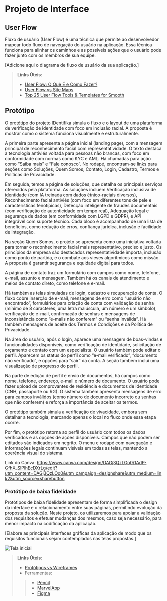
# Projeto de Interface

## User Flow

Fluxo de usuário (User Flow) é uma técnica que permite ao desenvolvedor mapear todo fluxo de navegação do usuário na aplicação. Essa técnica funciona para alinhar os caminhos e as possíveis ações que o usuário pode fazer junto com os membros de sua equipe.

[Adicione aqui o diagrama de fluxo de usuário da sua aplicação.] 

> **Links Úteis**:
> - [User Flow: O Quê É e Como Fazer?](https://medium.com/7bits/fluxo-de-usu%C3%A1rio-user-flow-o-que-%C3%A9-como-fazer-79d965872534)
> - [User Flow vs Site Maps](http://designr.com.br/sitemap-e-user-flow-quais-as-diferencas-e-quando-usar-cada-um/)
> - [Top 25 User Flow Tools & Templates for Smooth](https://www.mockplus.com/blog/post/user-flow-tools)

## Protótipo

O protótipo do projeto IDentifika simula o fluxo e o layout de uma plataforma de verificação de identidade com foco em inclusão racial. A proposta é mostrar como o sistema funciona visualmente e estruturalmente.

A primeira parte apresenta a página inicial (landing page), com a mensagem principal de reconhecimento facial com representatividade. O texto destaca a tecnologia antiviés voltada para pessoas não brancas, com foco em conformidade com normas como KYC e AML. Há chamadas para ação como “Saiba mais” e “Fale conosco”. No rodapé, encontram-se links para seções como Soluções, Quem Somos, Contato, Login, Cadastro, Termos e Políticas de Privacidade.

Em seguida, temos a página de soluções, que detalha os principais serviços oferecidos pela plataforma. As soluções incluem Verificação inclusiva de identidade (com IA treinada com dados étnico-raciais diversos), Reconhecimento facial antiviés (com foco em diferentes tons de pele e características fenotípicas), Detecção inteligente de fraudes documentais (com verificação de autenticidade em tempo real), Adequação legal e segurança de dados (em conformidade com LGPD e GDPR), e API integrável com suporte técnico. Cada bloco é acompanhado de uma lista de benefícios, como redução de erros, confiança jurídica, inclusão e facilidade de integração.

Na seção Quem Somos, o projeto se apresenta como uma iniciativa voltada para tornar o reconhecimento facial mais representativo, preciso e justo. Os princípios da empresa são destacados representatividade importa, inclusão como ponto de partida, e o combate aos vieses algorítmicos como missão. A proposta é garantir segurança e equidade digital para todos.

A página de contato traz um formulário com campos como nome, telefone, e-mail, assunto e mensagem. Também há os canais de atendimento e meios de contato direto, como telefone e e-mail.

Há também as telas simuladas de login, cadastro e recuperação de conta. O fluxo cobre inserção de e-mail, mensagens de erro como “usuário não encontrado”, formulários para criação de conta com validação de senha (mínimo de 8 caracteres, uma letra maiúscula, um número e um símbolo), verificação de e-mail, confirmação de senhas e mensagens de inconsistência como “e-mails não conferem” ou “senha inválida”. Há também mensagens de aceite dos Termos e Condições e da Política de Privacidade.

Na área do usuário, após o login, aparece uma mensagem de boas-vindas e funcionalidades disponíveis, como verificação de identidade, solicitação de orçamento e contato com um especialista. O usuário também pode editar o perfil. Aparecem os status do perfil como “e-mail verificado”, “documento não verificado”, e opções para “sair” da conta. A seção também inclui uma visualização de progresso do perfil.

Na parte de edição de perfil e envio de documentos, há campos como nome, telefone, endereço, e-mail e número de documento. O usuário pode fazer upload de comprovantes de residência e documentos de identidade (CNH, passaporte ou RG). O sistema também apresenta mensagens de erro para campos inválidos (como número de documento incorreto ou senhas que não conferem) e reforça a importância de aceitar os termos.

O protótipo também simula a verificação de vivacidade, embora sem detalhar a tecnologia, marcando apenas o local no fluxo onde essa etapa ocorre.

Por fim, o protótipo retorna ao perfil do usuário com todos os dados verificados e as opções de ações disponíveis. Campos que não podem ser editados são indicados em negrito. O menu e rodapé com navegação e informações legais continuam visíveis em todas as telas, mantendo a coerência visual do sistema.

Link do Canva: https://www.canva.com/design/DAGj3QzLOo0/1AdP-GfhX_SlPlhEcDXrLg/edit?utm_content=DAGj3QzLOo0&utm_campaign=designshare&utm_medium=link2&utm_source=sharebutton

### Protótipo de baixa fidelidade

Protótipos de baixa fidelidade apresentam de forma simplificada o design da interface e o relacionamento entre suas páginas, permitindo evolução da proposta da solução. Neste projeto, os utilizaremos para apoiar a validação dos requisitos e efetuar mudanças dos mesmos, caso seja necessário, para menor impacto na codificação da aplicação.

[Elabore as principais interfaces gráficas da aplicação de modo que os requisitos funcionais sejam contemplados nas telas propostas.]

![Tela inicial](https://github.com/user-attachments/assets/03bbd12e-1655-49bb-bff1-336dcb67b5a2)

 
> **Links Úteis**:
> - [Protótipos vs Wireframes](https://www.nngroup.com/videos/prototypes-vs-wireframes-ux-projects/)
>- Ferramentas:
>> - [Pencil](https://pencil.evolus.vn/)
>> - [MarvelApp](https://marvelapp.com/)
>> - [Figma](https://www.figma.com/)



